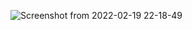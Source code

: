 ![Screenshot from 2022-02-19 22-18-49](https://user-images.githubusercontent.com/32282846/154824674-0745d3a8-6b48-4550-b6b2-5f274e93b8e1.png)
